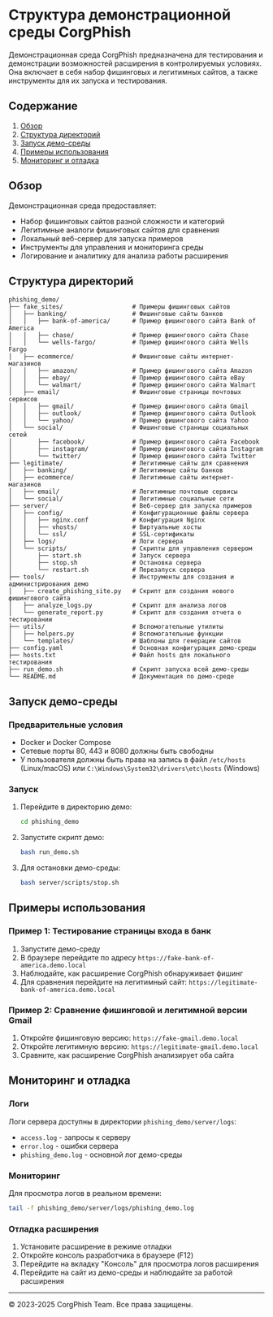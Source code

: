 # Структура демонстрационной среды CorgPhish

Демонстрационная среда CorgPhish предназначена для тестирования и демонстрации возможностей расширения в контролируемых условиях. Она включает в себя набор фишинговых и легитимных сайтов, а также инструменты для их запуска и тестирования.

## Содержание

1. [Обзор](#обзор)
2. [Структура директорий](#структура-директорий)
3. [Запуск демо-среды](#запуск-демо-среды)
4. [Примеры использования](#примеры-использования)
5. [Мониторинг и отладка](#мониторинг-и-отладка)

## Обзор

Демонстрационная среда предоставляет:
- Набор фишинговых сайтов разной сложности и категорий
- Легитимные аналоги фишинговых сайтов для сравнения
- Локальный веб-сервер для запуска примеров
- Инструменты для управления и мониторинга среды
- Логирование и аналитику для анализа работы расширения

## Структура директорий

```
phishing_demo/
├── fake_sites/                   # Примеры фишинговых сайтов
│   ├── banking/                  # Фишинговые сайты банков
│   │   ├── bank-of-america/      # Пример фишингового сайта Bank of America
│   │   ├── chase/                # Пример фишингового сайта Chase
│   │   └── wells-fargo/          # Пример фишингового сайта Wells Fargo
│   ├── ecommerce/                # Фишинговые сайты интернет-магазинов
│   │   ├── amazon/               # Пример фишингового сайта Amazon
│   │   ├── ebay/                 # Пример фишингового сайта eBay
│   │   └── walmart/              # Пример фишингового сайта Walmart
│   ├── email/                    # Фишинговые страницы почтовых сервисов
│   │   ├── gmail/                # Пример фишингового сайта Gmail
│   │   ├── outlook/              # Пример фишингового сайта Outlook
│   │   └── yahoo/                # Пример фишингового сайта Yahoo
│   └── social/                   # Фишинговые страницы социальных сетей
│       ├── facebook/             # Пример фишингового сайта Facebook
│       ├── instagram/            # Пример фишингового сайта Instagram
│       └── twitter/              # Пример фишингового сайта Twitter
├── legitimate/                   # Легитимные сайты для сравнения
│   ├── banking/                  # Легитимные сайты банков
│   ├── ecommerce/                # Легитимные сайты интернет-магазинов
│   ├── email/                    # Легитимные почтовые сервисы
│   └── social/                   # Легитимные социальные сети
├── server/                       # Веб-сервер для запуска примеров
│   ├── config/                   # Конфигурационные файлы сервера
│   │   ├── nginx.conf            # Конфигурация Nginx
│   │   ├── vhosts/               # Виртуальные хосты
│   │   └── ssl/                  # SSL-сертификаты
│   ├── logs/                     # Логи сервера
│   └── scripts/                  # Скрипты для управления сервером
│       ├── start.sh              # Запуск сервера
│       ├── stop.sh               # Остановка сервера
│       └── restart.sh            # Перезапуск сервера
├── tools/                        # Инструменты для создания и администрирования демо
│   ├── create_phishing_site.py   # Скрипт для создания нового фишингового сайта
│   ├── analyze_logs.py           # Скрипт для анализа логов
│   └── generate_report.py        # Скрипт для создания отчета о тестировании
├── utils/                        # Вспомогательные утилиты
│   ├── helpers.py                # Вспомогательные функции
│   └── templates/                # Шаблоны для генерации сайтов
├── config.yaml                   # Основная конфигурация демо-среды
├── hosts.txt                     # Файл hosts для локального тестирования
├── run_demo.sh                   # Скрипт запуска всей демо-среды
└── README.md                     # Документация по демо-среде
```

## Запуск демо-среды

### Предварительные условия

- Docker и Docker Compose
- Сетевые порты 80, 443 и 8080 должны быть свободны
- У пользователя должны быть права на запись в файл `/etc/hosts` (Linux/macOS) или `C:\Windows\System32\drivers\etc\hosts` (Windows)

### Запуск

1. Перейдите в директорию демо:
   ```bash
   cd phishing_demo
   ```

2. Запустите скрипт демо:
   ```bash
   bash run_demo.sh
   ```

3. Для остановки демо-среды:
   ```bash
   bash server/scripts/stop.sh
   ```

## Примеры использования

### Пример 1: Тестирование страницы входа в банк

1. Запустите демо-среду
2. В браузере перейдите по адресу `https://fake-bank-of-america.demo.local`
3. Наблюдайте, как расширение CorgPhish обнаруживает фишинг
4. Для сравнения перейдите на легитимный сайт: `https://legitimate-bank-of-america.demo.local`

### Пример 2: Сравнение фишинговой и легитимной версии Gmail

1. Откройте фишинговую версию: `https://fake-gmail.demo.local`
2. Откройте легитимную версию: `https://legitimate-gmail.demo.local`
3. Сравните, как расширение CorgPhish анализирует оба сайта

## Мониторинг и отладка

### Логи

Логи сервера доступны в директории `phishing_demo/server/logs`:
- `access.log` - запросы к серверу
- `error.log` - ошибки сервера
- `phishing_demo.log` - основной лог демо-среды

### Мониторинг

Для просмотра логов в реальном времени:
```bash
tail -f phishing_demo/server/logs/phishing_demo.log
```

### Отладка расширения

1. Установите расширение в режиме отладки
2. Откройте консоль разработчика в браузере (F12)
3. Перейдите на вкладку "Консоль" для просмотра логов расширения
4. Перейдите на сайт из демо-среды и наблюдайте за работой расширения

---

© 2023-2025 CorgPhish Team. Все права защищены. 